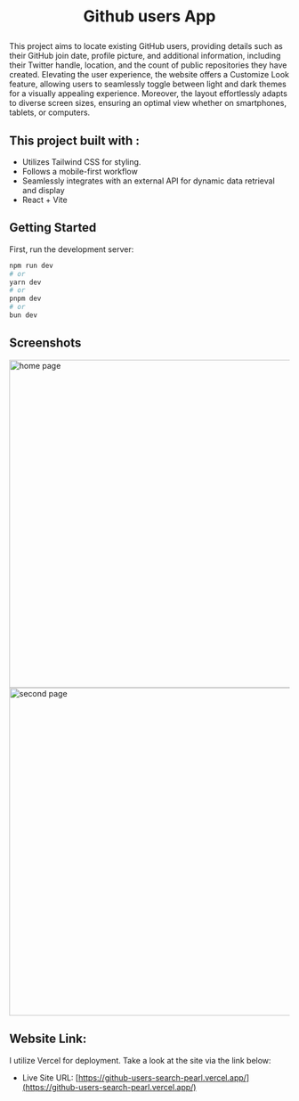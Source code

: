 # <p align="center">Github users App </p>

This project aims to locate existing GitHub users, providing details such as their GitHub join date, profile picture, and additional information, including their Twitter handle, location, and the count of public repositories they have created.
Elevating the user experience, the website offers a Customize Look feature, allowing users to seamlessly toggle between light and dark themes for a visually appealing experience. Moreover, the layout effortlessly adapts to diverse screen sizes, ensuring an optimal view whether on smartphones, tablets, or computers.

## This project built with : 

- Utilizes Tailwind CSS for styling.
- Follows a mobile-first workflow
- Seamlessly integrates with an external API for dynamic data retrieval and display
- React + Vite

## Getting Started

First, run the development server:

```bash
npm run dev
# or
yarn dev
# or
pnpm dev
# or
bun dev
```

## Screenshots
<img width="589" alt="home page" src="https://github.com/HananeEL-2023/githubUsersSearch/assets/57252797/9869ceb4-9fc7-43b0-85a2-139993176f99">
<img width="589" alt="second page" src="https://github.com/HananeEL-2023/githubUsersSearch/assets/57252797/ff8bcf5a-234c-4848-8f2f-b4d8a37daff4">

## Website Link:

I utilize Vercel for deployment. Take a look at the site via the link below:
- Live Site URL: [https://github-users-search-pearl.vercel.app/](https://github-users-search-pearl.vercel.app/)
